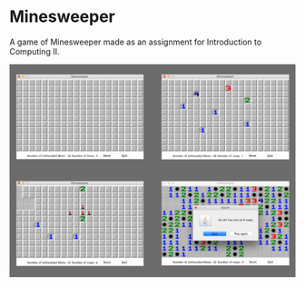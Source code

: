 # Minesweeper
A game of Minesweeper made as an assignment for Introduction to Computing II.

![alt text](https://github.com/santosgagbegnon/Minesweeper/blob/master/UIScreenshots/UIScreenshot.png)
